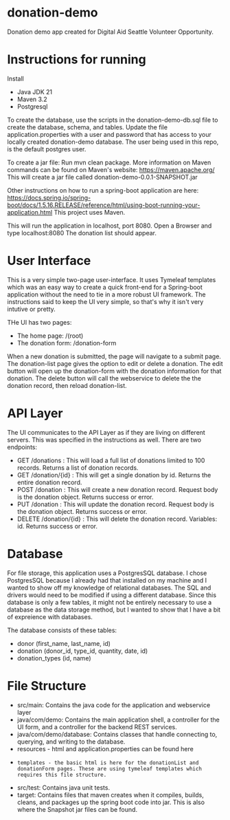 # donation-demo
Donation demo app created for Digital Aid Seattle Volunteer Opportunity.

# Instructions for running
Install
- Java JDK 21
- Maven 3.2
- Postgresql

To create the database, use the scripts in the donation-demo-db.sql file to create the database, schema, and tables.
Update the file application.properties with a user and password that has access to your locally created donation-demo database.
The user being used in this repo, is the default postgres user.

To create a jar file: Run mvn clean package.
More information on Maven commands can be found on Maven's website: https://maven.apache.org/
This will create a jar file called donation-demo-0.0.1-SNAPSHOT.jar

Other instructions on how to run a spring-boot application are here: https://docs.spring.io/spring-boot/docs/1.5.16.RELEASE/reference/html/using-boot-running-your-application.html
This project uses Maven.

This will run the application in localhost, port 8080.
Open a Browser and type localhost:8080
The donation list should appear.

# User Interface
This is a very simple two-page user-interface. It uses Tymeleaf templates which was an easy way to create a quick front-end for a Spring-boot application without the need to tie in a more robust UI framework.
The instructions said to keep the UI very simple, so that's why it isn't very intutive or pretty.

THe UI has two pages:
- The home page: /(root)
- The donation form: /donation-form
  
When a new donation is submitted, the page will navigate to a submit page.
The donation-list page gives the option to edit or delete a donation. The edit button will open up the donation-form with the donation information for that donation. The delete button will call the webservice to delete the the donation record, then reload donation-list.

# API Layer
The UI communicates to the API Layer as if they are living on different servers.
This was specified in the instructions as well.
There are two endpoints:
- GET /donations : This will load a full list of donations limited to 100 records. Returns a list of donation records.
- GET /donation/{id} : This will get a single donation by id. Returns the entire donation record.
- POST /donation : This will create a new donation record. Request body is the donation object. Returns success or error.
- PUT /donation : This will update the donation record. Request body is the donation object. Returns success or error.
- DELETE /donation/{id} : This will delete the donation record. Variables: id. Returns success or error.

# Database
For file storage, this application uses a PostgresSQL database. I chose PostgresSQL because I already had that installed on my machine and I wanted to show off my knowledge of relational databases. The SQL and drivers would need to be modified if using a different database. Since this database is only a few tables, it might not be entirely necessary to use a database as the data storage method, but I wanted to show that I have a bit of expreience with databases.

The database consists of these tables:
- donor (first_name, last_name, id)
- donation (donor_id, type_id, quantity, date, id)
- donation_types (id, name)

# File Structure
- src/main: Contains the java code for the application and webservice layer
-   java/com/demo: Contains the main application shell, a controller for the UI form, and a controller for the backend REST services.
-   java/com/demo/database: Contains classes that handle connecting to, querying, and writing to the database.
-   resources - html and application.properties can be found here
-     templates - the basic html is here for the donationList and donationForm pages. These are using tymeleaf templates which requires this file structure.
- src/test: Contains java unit tests.
- target: Contains files that maven creates when it compiles, builds, cleans, and packages up the spring boot code into jar. This is also where the Snapshot jar files can be found.







